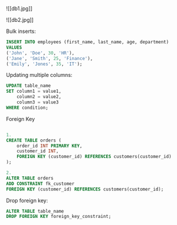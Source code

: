 ![[db1.jpg]]

![[db2.jpg]]

Bulk inserts:
```sql
INSERT INTO employees (first_name, last_name, age, department)
VALUES 
('John', 'Doe', 30, 'HR'),
('Jane', 'Smith', 25, 'Finance'),
('Emily', 'Jones', 35, 'IT');

```

Updating multiple columns:
```sql
UPDATE table_name
SET column1 = value1, 
    column2 = value2, 
    column3 = value3
WHERE condition;

```

Foreign Key
```sql

1.
CREATE TABLE orders (
    order_id INT PRIMARY KEY,
    customer_id INT,
    FOREIGN KEY (customer_id) REFERENCES customers(customer_id)
);

2.
ALTER TABLE orders
ADD CONSTRAINT fk_customer
FOREIGN KEY (customer_id) REFERENCES customers(customer_id);

```

Drop foreign key:
```sql
ALTER TABLE table_name
DROP FOREIGN KEY foreign_key_constraint;
```